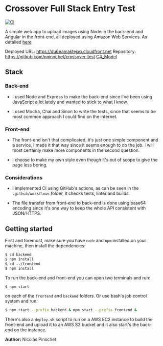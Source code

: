 # Crossover Full Stack Entry Test

[![CI](https://github.com/npinochet/crossover-test/workflows/CI/badge.svg)](https://github.com/npinochet/crossover-test/actions)

A simple web app to upload images using Node in the back-end and Angular in the front-end, all deployed using Amazon Web Services. As detailed [here](https://docs.google.com/document/d/1Sdc_vAShKVCY-lSkFg9-6-YUYvv3pma419sucMo7vd0/edit#bookmark=id.a7axd1qcy23)

Deployed URL: https://du6eamaktejxq.cloudfront.net
Repository: https://github.com/npinochet/crossover-test
[C4_Model](./docs/C4_model.png)

## Stack
### Back-end

* I used Node and Express to make the back-end since I've been using JavaScript a lot lately and wanted to stick to what I know.

* I used Mocha, Chai and Sinon to write the tests, since that seems to be most common approach I could find on the internet.

### Front-end

* The front-end isn't that complicated, it's just one simple component and a service, I made it that way since it seems enough to do the job. I will most certainly make more components in the second question.

* I choose to make my own style even though it's out of scope to give the page less boring.

### Considerations

* I implemented CI using GitHub's actions, as can be seen in the `.github/workflows` folder, it checks tests, linter and builds.

* The file transfer from front-end to back-end is done using base64 encoding since it's one way to keep the whole API consistent with JSON/HTTPS.

## Getting started

First and foremost, make sure you have `node` and `npm` installed on your machine, then install the dependencies:
```bash
$ cd backend
$ npm install
$ cd ../frontend
$ npm install
```

To run the back-end and front-end you can open two terminals and run:
```bash
$ npm start
````
on each of the `frontend` and `backend` folders. Or use bash's job control system and run:
```bash
$ npm start --prefix backend & npm start --prefix frontend &
```
There's also a `deploy.sh` script to run on a AWS EC2 instance to build the front-end and upload it to an AWS S3 bucket and it also start's the back-end on the instance.

**Author:** Nicolás Pinochet
